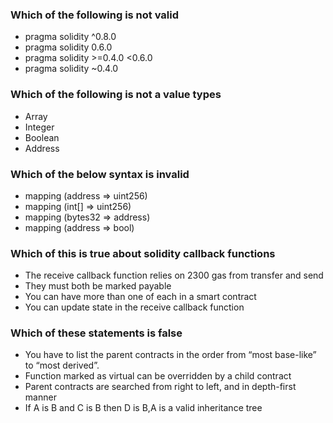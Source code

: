 ### Which of the following is not valid

- pragma solidity ^0.8.0
- pragma solidity 0.6.0
- pragma solidity >=0.4.0 <0.6.0
- pragma solidity ~0.4.0

### Which of the following is not a value types

- Array
- Integer
- Boolean
- Address

### Which of the below syntax is invalid

- mapping (address => uint256)
- mapping (int[] => uint256)
- mapping (bytes32 => address)
- mapping (address => bool)

### Which of this is true about solidity callback functions

- The receive callback function relies on 2300 gas from transfer and send
- They must both be marked payable
- You can have more than one of each in a smart contract
- You can update state in the receive callback function

### Which of these statements is false

-  You have to list the parent contracts in the order from “most base-like” to “most derived”.
-  Function marked as virtual can be overridden by a child contract
-  Parent contracts are searched from right to left, and in depth-first manner
-  If A is B and C is B then D is B,A is a valid inheritance tree  
